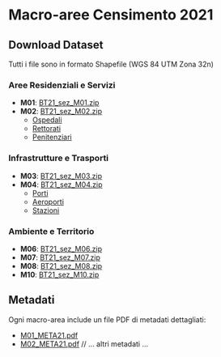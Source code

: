 # Macro-aree Censimento 2021

## Download Dataset
Tutti i file sono in formato Shapefile (WGS 84 UTM Zona 32n)

### Aree Residenziali e Servizi
- **M01**: [BT21_sez_M01.zip](https://www.istat.it/storage/sezioni-censimento/Geografici%20zip/BT21-sez-M01.zip)
- **M02**: [BT21_sez_M02.zip](https://www.istat.it/storage/sezioni-censimento/Geografici%20zip/BT21-sez-M02.zip)
  - [Ospedali](https://www.istat.it/storage/sezioni-censimento/Geografici%20zip/BT21-ospedali.zip)
  - [Rettorati](https://www.istat.it/storage/sezioni-censimento/Geografici%20zip/BT21-rettorati.zip)
  - [Penitenziari](https://www.istat.it/storage/sezioni-censimento/Geografici%20zip/BT21-penitenziari.zip)

### Infrastrutture e Trasporti
- **M03**: [BT21_sez_M03.zip](https://www.istat.it/storage/sezioni-censimento/Geografici%20zip/BT21-sez-M03.zip)
- **M04**: [BT21_sez_M04.zip](https://www.istat.it/storage/sezioni-censimento/Geografici%20zip/BT21-sez-M04.zip)
  - [Porti](https://www.istat.it/storage/sezioni-censimento/Geografici%20zip/BT21-porti.zip)
  - [Aeroporti](https://www.istat.it/storage/sezioni-censimento/Geografici%20zip/BT21-aeroporti.zip)
  - [Stazioni](https://www.istat.it/storage/sezioni-censimento/Geografici%20zip/BT21-stazioni.zip)

### Ambiente e Territorio
- **M06**: [BT21_sez_M06.zip](https://www.istat.it/storage/sezioni-censimento/Geografici%20zip/BT21-sez-M06.zip)
- **M07**: [BT21_sez_M07.zip](https://www.istat.it/storage/sezioni-censimento/Geografici%20zip/BT21-sez-M07.zip)
- **M08**: [BT21_sez_M08.zip](https://www.istat.it/storage/sezioni-censimento/Geografici%20zip/BT21-sez-M08.zip)
- **M10**: [BT21_sez_M10.zip](https://www.istat.it/storage/sezioni-censimento/Geografici%20zip/BT21-sez-M10.zip)

## Metadati
Ogni macro-area include un file PDF di metadati dettagliati:
- [M01_META21.pdf](https://www.istat.it/storage/sezioni-censimento/Pdf/M01-META21.pdf)
- [M02_META21.pdf](https://www.istat.it/storage/sezioni-censimento/Pdf/M02-META21.pdf)
// ... altri metadati ...
